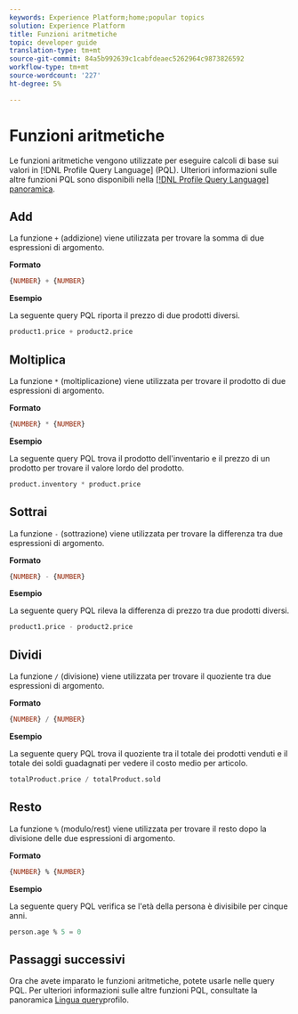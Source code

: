 ```yaml
---
keywords: Experience Platform;home;popular topics
solution: Experience Platform
title: Funzioni aritmetiche
topic: developer guide
translation-type: tm+mt
source-git-commit: 84a5b992639c1cabfdeaec5262964c9873826592
workflow-type: tm+mt
source-wordcount: '227'
ht-degree: 5%

---
```



# Funzioni aritmetiche

Le funzioni aritmetiche vengono utilizzate per eseguire calcoli di base sui valori in [!DNL Profile Query Language] (PQL). Ulteriori informazioni sulle altre funzioni PQL sono disponibili nella [[!DNL Profile Query Language] panoramica](./overview.md).

## Add

La funzione `+` (addizione) viene utilizzata per trovare la somma di due espressioni di argomento.

**Formato**

```sql
{NUMBER} + {NUMBER}
```

**Esempio**

La seguente query PQL riporta il prezzo di due prodotti diversi.

```sql
product1.price + product2.price
```

## Moltiplica

La funzione `*` (moltiplicazione) viene utilizzata per trovare il prodotto di due espressioni di argomento.

**Formato**

```sql
{NUMBER} * {NUMBER}
```

**Esempio**

La seguente query PQL trova il prodotto dell&#39;inventario e il prezzo di un prodotto per trovare il valore lordo del prodotto.

```sql
product.inventory * product.price
```

## Sottrai

La funzione `-` (sottrazione) viene utilizzata per trovare la differenza tra due espressioni di argomento.

**Formato**

```sql
{NUMBER} - {NUMBER}
```

**Esempio**

La seguente query PQL rileva la differenza di prezzo tra due prodotti diversi.

```sql
product1.price - product2.price
```

## Dividi

La funzione `/` (divisione) viene utilizzata per trovare il quoziente tra due espressioni di argomento.

**Formato**

```sql
{NUMBER} / {NUMBER}
```

**Esempio**

La seguente query PQL trova il quoziente tra il totale dei prodotti venduti e il totale dei soldi guadagnati per vedere il costo medio per articolo.

```sql
totalProduct.price / totalProduct.sold
```

## Resto

La funzione `%` (modulo/rest) viene utilizzata per trovare il resto dopo la divisione delle due espressioni di argomento.

**Formato**

```sql
{NUMBER} % {NUMBER}
```

**Esempio**

La seguente query PQL verifica se l&#39;età della persona è divisibile per cinque anni.

```sql
person.age % 5 = 0
```

## Passaggi successivi

Ora che avete imparato le funzioni aritmetiche, potete usarle nelle query PQL. Per ulteriori informazioni sulle altre funzioni PQL, consultate la panoramica [Lingua query](./overview.md)profilo.
